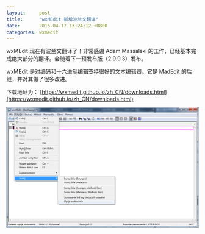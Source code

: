 ```yaml
---
layout:     post
title:      "wxMEdit 新增波兰文翻译"
date:       2015-04-17 13:24:12 +0800
categories: wxmedit
---
```

wxMEdit 现在有波兰文翻译了！非常感谢 Adam Massalski 的工作，已经基本完成绝大部分的翻译。会随着下一预发布版（2.9.9.3）发布。

wxMEdit 是对编码和十六进制编辑支持很好的文本编辑器。它是 MadEdit 的后继，并对其做了很多改进。

下载地址为：
[https://wxmedit.github.io/zh_CN/downloads.html](https://wxmedit.github.io/zh_CN/downloads.html)

![wxmedit_pl.png](/assets/wxmedit/wxmedit_pl.png)
